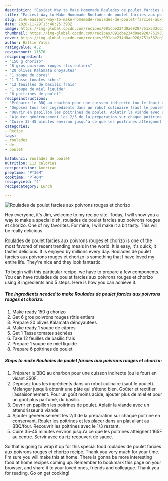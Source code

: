 ```yaml
---
description: "Easiest Way to Make Homemade Roulades de poulet farcies aux poivrons rouges et chorizo"
title: "Easiest Way to Make Homemade Roulades de poulet farcies aux poivrons rouges et chorizo"
slug: 2146-easiest-way-to-make-homemade-roulades-de-poulet-farcies-aux-poivrons-rouges-et-chorizo
date: 2020-11-29T13:46:25.393Z
image: https://img-global.cpcdn.com/recipes/091cbe234d0ae920/751x532cq70/roulades-de-poulet-farcies-aux-poivrons-rouges-et-chorizo-photo-principale-de-la-recette.jpg
thumbnail: https://img-global.cpcdn.com/recipes/091cbe234d0ae920/751x532cq70/roulades-de-poulet-farcies-aux-poivrons-rouges-et-chorizo-photo-principale-de-la-recette.jpg
cover: https://img-global.cpcdn.com/recipes/091cbe234d0ae920/751x532cq70/roulades-de-poulet-farcies-aux-poivrons-rouges-et-chorizo-photo-principale-de-la-recette.jpg
author: Hallie Yates
ratingvalue: 4.2
reviewcount: 11570
recipeingredient:
- "150 g chorizo"
- "6 gros poivrons rouges rtis entiers"
- "20 olives Kalamata dnoyautes"
- "1 soupe de cpres"
- "1 Tasse tomates sches"
- "12 feuilles de basilic frais"
- "1 soupe de miel liquide"
- "6 poitrines de poulet"
recipeinstructions:
- "Préparer le BBQ au charbon pour une cuisson indirecte (ou le four) en visant 350F."
- "Déposez tous les ingrédients dans un robot culinaire (sauf le poulet). Mélanger jusqu’à obtenir une pâte qui s’étend bien. Goûter et rectifier l’assaisonnement. Pour un goût moins acide, ajouter plus de miel et pour un goût plus parfumé, du basilic."
- "Ouvrir en papillon les poitrines de poulet. Aplatir la viande avec un attendrisseur à viande."
- "Ajouter généreusement les 2/3 de la préparation sur chaque poitrine en conservant. Rouler les poitrines et les placer dans un plat allant au BBQ/four. Recouvrir les poitrines avec le 1/3 restant."
- "Cuire 35-45 minutes environ jusqu’à ce que les poitrines atteignent 165F au centre. Servir avec du riz recouvert de sauce."
categories:
- Recipe
tags:
- roulades
- de
- poulet

katakunci: roulades de poulet 
nutrition: 113 calories
recipecuisine: American
preptime: "PT36M"
cooktime: "PT46M"
recipeyield: "4"
recipecategory: Lunch

---
```



![Roulades de poulet farcies aux poivrons rouges et chorizo](https://img-global.cpcdn.com/recipes/091cbe234d0ae920/751x532cq70/roulades-de-poulet-farcies-aux-poivrons-rouges-et-chorizo-photo-principale-de-la-recette.jpg)

Hey everyone, it's Jim, welcome to my recipe site. Today, I will show you a way to make a special dish, roulades de poulet farcies aux poivrons rouges et chorizo. One of my favorites. For mine, I will make it a bit tasty. This will be really delicious.

Roulades de poulet farcies aux poivrons rouges et chorizo is one of the most favored of recent trending meals in the world. It is easy, it's quick, it tastes delicious. It is enjoyed by millions every day. Roulades de poulet farcies aux poivrons rouges et chorizo is something that I have loved my entire life. They're nice and they look fantastic.




To begin with this particular recipe, we have to prepare a few components. You can have roulades de poulet farcies aux poivrons rouges et chorizo using 8 ingredients and 5 steps. Here is how you can achieve it.

<!--inarticleads1-->

##### The ingredients needed to make Roulades de poulet farcies aux poivrons rouges et chorizo:

1. Make ready 150 g chorizo
1. Get 6 gros poivrons rouges rôtis entiers
1. Prepare 20 olives Kalamata dénoyautées
1. Make ready 1 soupe de câpres
1. Get 1 Tasse tomates séchées
1. Take 12 feuilles de basilic frais
1. Prepare 1 soupe de miel liquide
1. Prepare 6 poitrines de poulet




<!--inarticleads2-->

##### Steps to make Roulades de poulet farcies aux poivrons rouges et chorizo:

1. Préparer le BBQ au charbon pour une cuisson indirecte (ou le four) en visant 350F.
1. Déposez tous les ingrédients dans un robot culinaire (sauf le poulet). Mélanger jusqu’à obtenir une pâte qui s’étend bien. Goûter et rectifier l’assaisonnement. Pour un goût moins acide, ajouter plus de miel et pour un goût plus parfumé, du basilic.
1. Ouvrir en papillon les poitrines de poulet. Aplatir la viande avec un attendrisseur à viande.
1. Ajouter généreusement les 2/3 de la préparation sur chaque poitrine en conservant. Rouler les poitrines et les placer dans un plat allant au BBQ/four. Recouvrir les poitrines avec le 1/3 restant.
1. Cuire 35-45 minutes environ jusqu’à ce que les poitrines atteignent 165F au centre. Servir avec du riz recouvert de sauce.




So that is going to wrap it up for this special food roulades de poulet farcies aux poivrons rouges et chorizo recipe. Thank you very much for your time. I'm sure you will make this at home. There is gonna be more interesting food at home recipes coming up. Remember to bookmark this page on your browser, and share it to your loved ones, friends and colleague. Thank you for reading. Go on get cooking!
